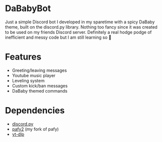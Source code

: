 # DaBabyBot
Just a simple Discord bot I developed in my sparetime with a spicy DaBaby theme, built on the discord.py library. Nothing too fancy since it was created to be used on my friends Discord server. Definitely a real hodge podge of inefficient and messy code but I am still learning so 🤷

# Features
- Greeting/leaving messages
- Youtube music player
- Leveling system
- Custom kick/ban messages
- DaBaby themed commands

# Dependencies
- [discord.py](https://github.com/Rapptz/discord.py)
- [pafy2](https://github.com/jeffreyjkjin/pafy2) (my fork of pafy)
- [yt-dlp](https://github.com/yt-dlp/yt-dlp)
